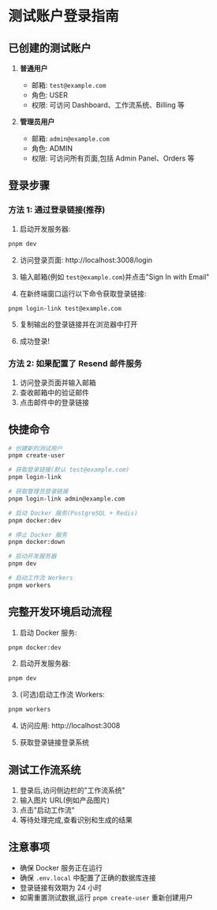 # 测试账户登录指南

## 已创建的测试账户

1. **普通用户**
   - 邮箱: `test@example.com`
   - 角色: USER
   - 权限: 可访问 Dashboard、工作流系统、Billing 等

2. **管理员用户**
   - 邮箱: `admin@example.com`
   - 角色: ADMIN
   - 权限: 可访问所有页面,包括 Admin Panel、Orders 等

## 登录步骤

### 方法 1: 通过登录链接(推荐)

1. 启动开发服务器:
```bash
pnpm dev
```

2. 访问登录页面: http://localhost:3008/login

3. 输入邮箱(例如 `test@example.com`)并点击"Sign In with Email"

4. 在新终端窗口运行以下命令获取登录链接:
```bash
pnpm login-link test@example.com
```

5. 复制输出的登录链接并在浏览器中打开

6. 成功登录!

### 方法 2: 如果配置了 Resend 邮件服务

1. 访问登录页面并输入邮箱
2. 查收邮箱中的验证邮件
3. 点击邮件中的登录链接

## 快捷命令

```bash
# 创建新的测试用户
pnpm create-user

# 获取登录链接(默认 test@example.com)
pnpm login-link

# 获取管理员登录链接
pnpm login-link admin@example.com

# 启动 Docker 服务(PostgreSQL + Redis)
pnpm docker:dev

# 停止 Docker 服务
pnpm docker:down

# 启动开发服务器
pnpm dev

# 启动工作流 Workers
pnpm workers
```

## 完整开发环境启动流程

1. 启动 Docker 服务:
```bash
pnpm docker:dev
```

2. 启动开发服务器:
```bash
pnpm dev
```

3. (可选)启动工作流 Workers:
```bash
pnpm workers
```

4. 访问应用: http://localhost:3008

5. 获取登录链接登录系统

## 测试工作流系统

1. 登录后,访问侧边栏的"工作流系统"
2. 输入图片 URL(例如产品图片)
3. 点击"启动工作流"
4. 等待处理完成,查看识别和生成的结果

## 注意事项

- 确保 Docker 服务正在运行
- 确保 `.env.local` 中配置了正确的数据库连接
- 登录链接有效期为 24 小时
- 如需重置测试数据,运行 `pnpm create-user` 重新创建用户
